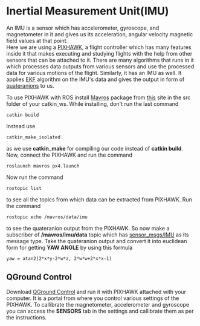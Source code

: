 # Inertial Measurement Unit(IMU)
  An IMU is a sensor which has accelerometer, gyroscope, and magnetometer in it and gives us its acceleration, angular velocity
magnetic field values at that point.   
  Here we are using a [PIXHAWK](https://pixhawk.org), a flight controller which has many features inside it that makes executing
and studying flights with the help from other sensors that can be attached to it. There are many algorithms that runs in it which
processes data outputs from various sensors and use the processed data for various motions of the flight. Similarly, it has an IMU
as well. It applies [EKF](https://en.wikipedia.org/wiki/Extended_Kalman_filter) algorithm on the IMU's data and gives the output in form of [quateranions](https://en.wikipedia.org/wiki/Quaternion) to us.

  To use PIXHAWK with ROS install [Mavros](http://wiki.ros.org/mavros) package from [this](https://dev.px4.io/en/ros/mavros_installation.html) site in the src folder of your catkin_ws. While installing, don't run the
last command
```
catkin build
```
Instead use
```
catkin_make_isolated
```
as we use **catkin_make** for compiling our code instead of **catkin build**. Now, connect the PIXHAWK and run the command
```
roslaunch mavros px4.launch
```
Now run the command
```
rostopic list
```
to see all the topics from which data can be extracted from PIXHAWK. Run the command
```
rostopic echo /mavros/data/imu
```
to see the quateranion output from the PIXHAWK. So now make a subscriber of **/mavros/imu/data** topic which has [sensor_msgs/IMU](http://docs.ros.org/api/sensor_msgs/html/msg/Imu.html)
as its message type.
Take the quateranion output and convert it into euclidean form for getting **YAW ANGLE** by using this formula
```
yaw = atan2(2*x*y-2*w*z, 2*w*w+2*x*x-1)
```
## QGround Control
Download [QGround Control](https://docs.qgroundcontrol.com/en/getting_started/download_and_install.html) and run it with PIXHAWK attached with your computer.
It is a portal from where you control various settings of the PIXHAWK. To callibrate the magnetometer, accelerometer and gyroscope you can access the
**SENSORS** tab in the settings and callibrate them as per the instructions.
